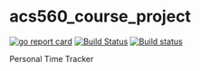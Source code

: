 # acs560_course_project
[![go report card](https://goreportcard.com/badge/github.com/nguytk01/acs560_course_project "go report card")](https://goreportcard.com/report/github.com/nguytk01/acs560_course_project)
[![Build Status](https://travis-ci.org/nguytk01/acs560_course_project.svg?branch=master)](https://travis-ci.org/nguytk01/acs560_course_project)
[![Build status](https://ci.appveyor.com/api/projects/status/tm1nnakxbnw6eqad/branch/master?svg=true)](https://ci.appveyor.com/project/nguytk01/acs560-course-project/branch/master)

Personal Time Tracker
